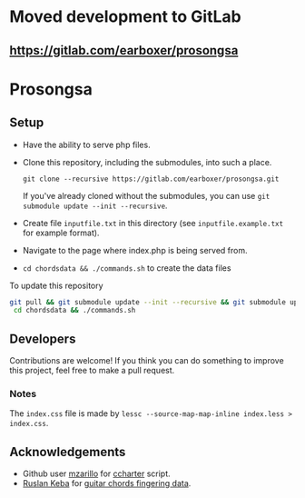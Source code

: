 # Moved development to GitLab

## https://gitlab.com/earboxer/prosongsa

# Prosongsa

## Setup

* Have the ability to serve php files.
* Clone this repository, including the submodules, into such a place.

	```git clone --recursive https://gitlab.com/earboxer/prosongsa.git```

	If you've already cloned without the submodules, you can use
	`git submodule update --init --recursive`.

* Create file `inputfile.txt` in this directory
	(see `inputfile.example.txt` for example format).
* Navigate to the page where index.php is being served from.

* `cd chordsdata && ./commands.sh` to create the data files

To update this repository

```sh
git pull && git submodule update --init --recursive && git submodule update &&
 cd chordsdata && ./commands.sh
```

## Developers

Contributions are welcome! If you think you can do something to improve this project,
feel free to make a pull request.

### Notes

The `index.css` file is made by
`lessc --source-map-map-inline index.less > index.css`.

## Acknowledgements

* Github user [mzarillo](https://github.com/mzarillo) for
	[ccharter](https://github.com/earboxer/ccharter) script.
* [Ruslan Keba](https://github.com/rukeba) for
	[guitar chords fingering data](http://guitar-chords-chart.net).
